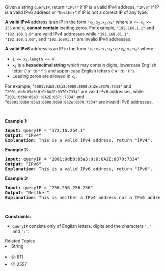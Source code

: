 <p>Given a string <code>queryIP</code>, return <code>"IPv4"</code> if IP is a valid IPv4 address, <code>"IPv6"</code> if IP is a valid IPv6 address or <code>"Neither"</code> if IP is not a correct IP of any type.</p>

<p><strong>A valid IPv4</strong> address is an IP in the form <code>"x<sub>1</sub>.x<sub>2</sub>.x<sub>3</sub>.x<sub>4</sub>"</code> where <code>0 &lt;= x<sub>i</sub> &lt;= 255</code> and <code>x<sub>i</sub></code> <strong>cannot contain</strong> leading zeros. For example, <code>"192.168.1.1"</code> and <code>"192.168.1.0"</code> are valid IPv4 addresses while <code>"192.168.01.1"</code>, <code>"192.168.1.00"</code>, and <code>"192.168@1.1"</code> are invalid IPv4 addresses.</p>

<p><strong>A valid IPv6</strong> address is an IP in the form <code>"x<sub>1</sub>:x<sub>2</sub>:x<sub>3</sub>:x<sub>4</sub>:x<sub>5</sub>:x<sub>6</sub>:x<sub>7</sub>:x<sub>8</sub>"</code> where:</p>

<ul> 
 <li><code>1 &lt;= x<sub>i</sub>.length &lt;= 4</code></li> 
 <li><code>x<sub>i</sub></code> is a <strong>hexadecimal string</strong> which may contain digits, lowercase English letter (<code>'a'</code> to <code>'f'</code>) and upper-case English letters (<code>'A'</code> to <code>'F'</code>).</li> 
 <li>Leading zeros are allowed in <code>x<sub>i</sub></code>.</li> 
</ul>

<p>For example, "<code>2001:0db8:85a3:0000:0000:8a2e:0370:7334"</code> and "<code>2001:db8:85a3:0:0:8A2E:0370:7334"</code> are valid IPv6 addresses, while "<code>2001:0db8:85a3::8A2E:037j:7334"</code> and "<code>02001:0db8:85a3:0000:0000:8a2e:0370:7334"</code> are invalid IPv6 addresses.</p>

<p>&nbsp;</p> 
<p><strong class="example">Example 1:</strong></p>

<pre>
<strong>Input:</strong> queryIP = "172.16.254.1"
<strong>Output:</strong> "IPv4"
<strong>Explanation:</strong> This is a valid IPv4 address, return "IPv4".
</pre>

<p><strong class="example">Example 2:</strong></p>

<pre>
<strong>Input:</strong> queryIP = "2001:0db8:85a3:0:0:8A2E:0370:7334"
<strong>Output:</strong> "IPv6"
<strong>Explanation:</strong> This is a valid IPv6 address, return "IPv6".
</pre>

<p><strong class="example">Example 3:</strong></p>

<pre>
<strong>Input:</strong> queryIP = "256.256.256.256"
<strong>Output:</strong> "Neither"
<strong>Explanation:</strong> This is neither a IPv4 address nor a IPv6 address.
</pre>

<p>&nbsp;</p> 
<p><strong>Constraints:</strong></p>

<ul> 
 <li><code>queryIP</code> consists only of English letters, digits and the characters <code>'.'</code> and <code>':'</code>.</li> 
</ul>

<div><div>Related Topics</div><div><li>String</li></div></div><br><div><li>👍 811</li><li>👎 2557</li></div>